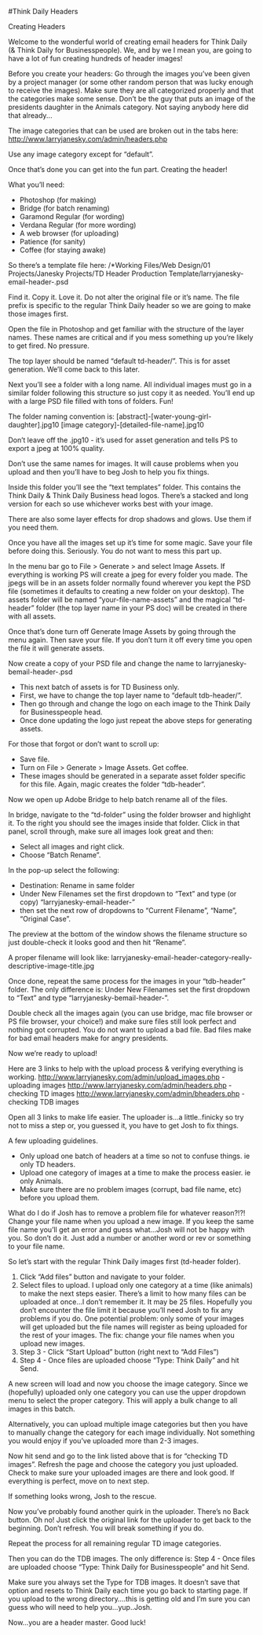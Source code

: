 #Think Daily Headers


Creating Headers

Welcome to the wonderful world of creating email headers for Think Daily (& Think Daily for Businesspeople). We, and by we I mean you, are going to have a lot of fun creating hundreds of header images!

Before you create your headers:
Go through the images you’ve been given by a project manager (or some other random person that was lucky enough to receive the images). Make sure they are all categorized properly and that the categories make some sense. Don’t be the guy that puts an image of the presidents daughter in the Animals category. Not saying anybody here did that already... 

The image categories that can be used are broken out in the tabs here: 
http://www.larryjanesky.com/admin/headers.php

Use any image category except for “default”. 

Once that’s done you can get into the fun part. Creating the header!


What you’ll need:
- Photoshop (for making)
- Bridge (for batch renaming)
- Garamond Regular (for wording)
- Verdana Regular (for more wording)
- A web browser (for uploading)
- Patience (for sanity)
- Coffee (for staying awake)

So there’s a template file here:
/*Working Files/Web Design/01 Projects/Janesky Projects/TD Header Production Template/larryjanesky-email-header-.psd

Find it. Copy it. Love it. Do not alter the original file or it’s name. The file prefix is specific to the regular Think Daily header so we are going to make those images first.

Open the file in Photoshop and get familiar with the structure of the layer names. These names are critical and if you mess something up you’re likely to get fired. No pressure. 

The top layer should be named “default td-header/”. This is for asset generation. We’ll come back to this later.

Next you’ll see a folder with a long name. All individual images must go in a similar folder following this structure so just copy it as needed. You’ll end up with a large PSD file filled with tons of folders. Fun!

The folder naming convention is:
[abstract]-[water-young-girl-daughter].jpg10
[image category]-[detailed-file-name].jpg10

Don’t leave off the .jpg10 - it’s used for asset generation and tells PS to export a jpeg at 100% quality.

Don’t use the same names for images. It will cause problems when you upload and then you’ll have to beg Josh to help you fix things. 

Inside this folder you’ll see the “text templates” folder. This contains the Think Daily & Think Daily Business head logos. There’s a stacked and long version for each so use whichever works best with your image.

There are also some layer effects for drop shadows and glows. Use them if you need them. 

Once you have all the images set up it’s time for some magic.
Save your file before doing this. Seriously. You do not want to mess this part up. 

In the menu bar go to File > Generate > and select Image Assets. If everything is working PS will create a jpeg for every folder you made. The jpegs will be in an assets folder normally found wherever you kept the PSD file (sometimes it defaults to creating a new folder on your desktop). The assets folder will be named “your-file-name-assets” and the magical “td-header” folder (the top layer name in your PS doc) will be created in there with all assets.

Once that’s done turn off Generate Image Assets by going through the menu again. Then save your file. If you don’t turn it off every time you open the file it will generate assets.  

Now create a copy of your PSD file and change the name to larryjanesky-bemail-header-.psd


- This next batch of assets is for TD Business only.
- First, we have to change the top layer name to “default tdb-header/”.
- Then go through and change the logo on each image to the Think Daily for Businesspeople  head.
- Once done updating the logo just repeat the above steps for generating assets. 

For those that forgot or don’t want to scroll up:

- Save file.
- Turn on File > Generate > Image Assets. Get coffee.
- These images should be generated in a separate asset folder specific for this file. Again, magic creates the folder “tdb-header”.


Now we open up Adobe Bridge to help batch rename all of the files.

In bridge, navigate to the “td-folder” using the folder browser and highlight it. To the right you should see the images inside that folder. Click in that panel, scroll through, make sure all images look great and then:


- Select all images and right click. 
- Choose “Batch Rename”. 

In the pop-up select the following:

- Destination: Rename in same folder
- Under New Filenames set the first dropdown to “Text” and type (or copy) “larryjanesky-email-header-”
- then set the next row of dropdowns to “Current Filename”, “Name”, “Original Case”.

The preview at the bottom of the window shows the filename structure so just double-check it looks good and then hit “Rename”.

A proper filename will look like:
larryjanesky-email-header-category-really-descriptive-image-title.jpg

Once done, repeat the same process for the images in your “tdb-header” folder.
The only difference is:
Under New Filenames set the first dropdown to “Text” and type “larryjanesky-bemail-header-”.

Double check all the images again (you can use bridge, mac file browser or PS file browser, your choice!) and make sure files still look perfect and nothing got corrupted. You do not want to upload a bad file. Bad files make for bad email headers make for angry presidents. 


Now we’re ready to upload!

Here are 3 links to help with the upload process & verifying everything is working. 
http://www.larryjanesky.com/admin/upload_images.php - uploading images
http://www.larryjanesky.com/admin/headers.php - checking TD images
http://www.larryjanesky.com/admin/bheaders.php - checking TDB images

Open all 3 links to make life easier. 
The uploader is...a little..finicky so try not to miss a step or, you guessed it, you have to get Josh to fix things.

A few uploading guidelines. 

- Only upload one batch of headers at a time so not to confuse things. ie only TD headers.
- Upload one category of images at a time to make the process easier. ie only Animals.
- Make sure there are no problem images (corrupt, bad file name, etc) before you upload them. 

What do I do if Josh has to remove a problem file for whatever reason?!?!
Change your file name when you upload a new image. If you keep the same file name you’ll get an error and guess what...Josh will not be happy with you. So don’t do it. Just add a number or another word or rev or something to your file name.

So let’s start with the regular Think Daily images first (td-header folder).

1. Click “Add files” button and navigate to your folder.
2. Select files to upload. I upload only one category at a time (like animals) to make the next steps easier. There’s a limit to how many files can be uploaded at once…I don’t remember it. It may be 25 files. Hopefully you don’t encounter the file limit it because you’ll need Josh to fix any problems if you do. 
  One potential problem: only some of your images will get uploaded but the file names will register as being uploaded for the rest of your images. 
  The fix: change your file names when you upload new images.
3. Step 3 - Click “Start Upload” button (right next to “Add Files”)
4. Step 4 - Once files are uploaded choose “Type: Think Daily” and hit Send.

A new screen will load and now you choose the image category. Since we (hopefully) uploaded only one category you can use the upper dropdown menu to select the proper category. This will apply a bulk change to all images in this batch. 

Alternatively, you can upload multiple image categories but then you have to manually change the category for each image individually. Not something you would enjoy if you’ve uploaded more than 2-3 images. 

Now hit send and go to the link listed above that is for “checking TD images”. Refresh the page and choose the category you just uploaded. Check to make sure your uploaded images are there and look good. If everything is perfect, move on to next step.

If something looks wrong, Josh to the rescue. 

Now you’ve probably found another quirk in the uploader. There’s no Back button. Oh no!
Just click the original link for the uploader to get back to the beginning. Don’t refresh. You will break something if you do. 

Repeat the process for all remaining regular TD image categories.

Then you can do the TDB images. 
The only difference is:
Step 4 - Once files are uploaded choose “Type: Think Daily for Businesspeople” and hit Send.

Make sure you always set the Type for TDB images. It doesn’t save that option and resets to Think Daily each time you go back to starting page. If you upload to the wrong directory….this is getting old and I’m sure you can guess who will need to help you…yup..Josh.

Now…you are a header master. Good luck!

